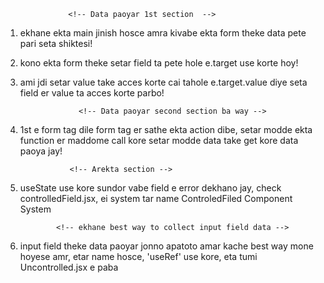                   <!-- Data paoyar 1st section  --> 

1. ekhane ekta main jinish hosce amra kivabe ekta form theke data pete pari seta shiktesi!
2. kono ekta form theke setar field ta pete hole e.target use korte hoy!
3. ami jdi setar value take acces korte cai tahole e.target.value diye seta field er value ta acces korte parbo!

                    <!-- Data paoyar second section ba way -->

1. 1st e form tag dile form tag er sathe ekta action dibe, setar modde ekta function er maddome
call kore setar modde data take get kore data paoya jay!

                  <!-- Arekta section -->

1. useState use kore sundor vabe field e error dekhano jay, check controlledField.jsx, ei system tar  name ControledFiled Component System

               <!-- ekhane best way to collect input field data -->

1. input field theke data paoyar jonno apatoto amar kache best way mone hoyese amr,
etar name hosce, 'useRef' use kore, eta tumi Uncontrolled.jsx e paba